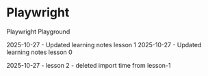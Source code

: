 # Playwright
Playwright Playground

2025-10-27 - Updated learning notes lesson 1
2025-10-27 - Updated learning notes lesson 0

2025-10-27 - lesson 2 - deleted import time from lesson-1